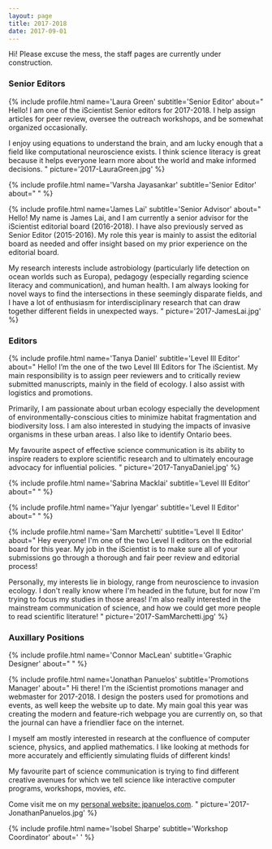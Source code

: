 ```yaml
---
layout: page
title: 2017-2018
date: 2017-09-01
---
```

Hi! Please excuse the mess, the staff pages are currently under construction.

### Senior Editors
{% include profile.html
name='Laura Green'
subtitle='Senior Editor'
about="
Hello! I am one of the iScientist Senior editors for 2017-2018. I help assign articles for peer review, oversee the outreach workshops, and be somewhat organized occasionally.

I enjoy using equations to understand the brain, and am lucky enough that a field like computational neuroscience exists. I think science literacy is great because it helps everyone learn more about the world and make informed decisions.
"
picture='2017-LauraGreen.jpg' %}

{% include profile.html
name='Varsha Jayasankar'
subtitle='Senior Editor'
about="
" %}

{% include profile.html
name='James Lai'
subtitle='Senior Advisor'
about="
Hello! My name is James Lai, and I am currently a senior advisor for the iScientist editorial board (2016-2018). I have also previously served as Senior Editor (2015-2016). My role this year is mainly to assist the editorial board as needed and offer insight based on my prior experience on the editorial board.

My research interests include astrobiology (particularly life detection on ocean worlds such as Europa), pedagogy (especially regarding science literacy and communication), and human health. I am always looking for novel ways to find the intersections in these seemingly disparate fields, and I have a lot of enthusiasm for interdisciplinary research that can draw together different fields in unexpected ways.
"
picture='2017-JamesLai.jpg' %}


### Editors
{% include profile.html
name='Tanya Daniel'
subtitle='Level III Editor'
about="
Hello! I’m the one of the two Level III Editors for The iScientist. My main responsibility is to assign peer reviewers and to critically review submitted manuscripts, mainly in the field of ecology. I also assist with logistics and promotions.

Primarily, I am passionate about urban ecology especially the development of environmentally-conscious cities to minimize habitat fragmentation and biodiversity loss. I am also interested in studying the impacts of invasive organisms in these urban areas. I also like to identify Ontario bees.

My favourite aspect of effective science communication is its ability to inspire readers to explore scientific research and to ultimately encourage advocacy for influential policies.
"
picture='2017-TanyaDaniel.jpg' %}

{% include profile.html
name='Sabrina Macklai'
subtitle='Level III Editor'
about="
" %}

{% include profile.html
name='Yajur Iyengar'
subtitle='Level II Editor'
about="
" %}

{% include profile.html
name='Sam Marchetti'
subtitle='Level II Editor'
about="
Hey everyone! I'm one of the two Level II editors on the editorial board for this year. My job in the iScientist is to make sure all of your submissions go through a thorough and fair peer review and editorial process!

Personally, my interests lie in biology, range from neuroscience to invasion ecology. I don't really know where I'm headed in the future, but for now I'm trying to focus my studies in those areas! I'm also really interested in the mainstream communication of science, and how we could get more people to read scientific literature!
"
picture='2017-SamMarchetti.jpg' %}

### Auxillary Positions
{% include profile.html
name='Connor MacLean'
subtitle='Graphic Designer'
about="
" %}

{% include profile.html
name='Jonathan Panuelos'
subtitle='Promotions Manager'
about="
Hi there! I'm the iScientist promotions manager and webmaster for 2017-2018. I design the posters used for promotions and events, as well keep the website up to date. My main goal this year was creating the modern and feature-rich webpage you are currently on, so that the journal can have a friendlier face on the internet.

I myself am mostly interested in research at the confluence of computer science, physics, and applied mathematics. I like looking at methods for more accurately and efficiently simulating fluids of different kinds!

My favourite part of science communication is trying to find different creative avenues for which we tell science like interactive computer programs, workshops, movies, *etc.*

Come visit me on my [personal website: jpanuelos.com](http://jpanuelos.com).
"
picture='2017-JonathanPanuelos.jpg' %}

{% include profile.html
name='Isobel Sharpe'
subtitle='Workshop Coordinator'
about='
'
%}
